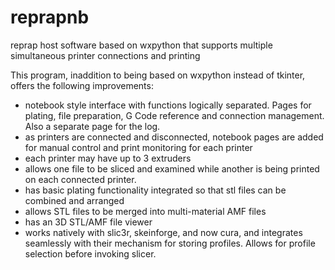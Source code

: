 reprapnb
========

reprap host software based on wxpython that supports multiple simultaneous printer connections and printing

This program, inaddition to being based on wxpython instead of tkinter, offers the following improvements:

- notebook style interface with functions logically separated.  Pages for plating, file preparation, G Code reference and connection management.  Also a separate page for the log.
- as printers are connected and disconnected, notebook pages are added for manual control and print monitoring for each printer
- each printer may have up to 3 extruders
- allows one file to be sliced and examined while another is being printed on each connected printer.
- has basic plating functionality integrated so that stl files can be combined and arranged
- allows STL files to be merged into multi-material AMF files
- has an 3D STL/AMF file viewer
- works natively with slic3r, skeinforge, and now cura, and integrates seamlessly with their mechanism for storing profiles.  Allows for profile selection before invoking slicer.
